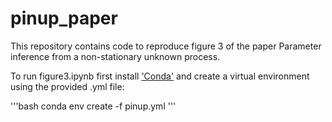 # pinup_paper

This repository contains code to reproduce figure 3 of the paper Parameter inference from a non-stationary unknown process.

To run figure3.ipynb first install ['Conda'](https://conda.io/projects/conda/en/latest/user-guide/getting-started.html) and create a virtual environment using the provided .yml file:

'''bash
conda env create -f pinup.yml
'''
